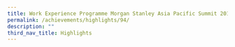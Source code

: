```yaml
---
title: Work Experience Programme Morgan Stanley Asia Pacific Summit 2015
permalink: /achievements/highlights/94/
description: ""
third_nav_title: Highlights
---
```

